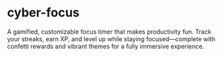 # cyber-focus
A gamified, customizable focus timer that makes productivity fun. Track your streaks, earn XP, and level up while staying focused—complete with confetti rewards and vibrant themes for a fully immersive experience.
